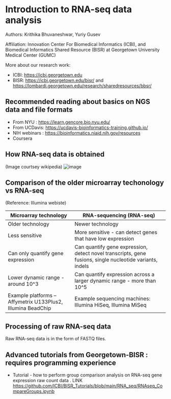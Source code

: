 # Introduction to RNA-seq data analysis

Authors: Krithika Bhuvaneshwar, Yuriy Gusev

Affiliation: Innovation Center For Biomedical Informatics (ICBI), and Biomedical Informatics Shared Resource (BISR) at Georgetown University Medical Center (GUMC)

More about our research work:
* ICBI: https://icbi.georgetown.edu
* BISR: https://icbi.georgetown.edu/bisr/ and https://lombardi.georgetown.edu/research/sharedresources/bbsr/

## Recommended reading about basics on NGS data and file formats
* From NYU : https://learn.gencore.bio.nyu.edu/
* From UCDavis: https://ucdavis-bioinformatics-training.github.io/
* NIH webinars : https://bioinformatics.niaid.nih.gov/resources
* Coursera

## How RNA-seq data is obtained
(Image courtsey wikipedia)
![image](https://github.com/ICBI/BISR_Tutorials/assets/1800604/bccbbdb8-d9c0-40da-98a5-db4b5b6d86cb)

## Comparison of the older microarray techonology vs RNA-seq
(Reference: Illumina webiste)

| Microarray technology                                                                 | RNA-sequencing (RNA-seq)                                                                                 |
| ------------------------------------------------------------------------------------- | -------------------------------------------------------------------------------------------------------- |
| Older technology                                                                      | Newer technology                                                                                         |
| Less sensitive                                                                        | More sensitive - can detect genes that have low expression                                               |
| Can only quantify gene expression                                                     | Can quantify gene expression, detect novel transcripts, gene fusions, single nucleotide variants, indels |
| Lower dynamic range - around 10^3                                                     | Can quantify expression across a larger dynamic range - more than 10^5                                   |
| Example platforms – Affymetrix U133Plus2, Illumina BeadChip |Example sequencing machines: Illumina HiSeq, Illumina MiSeq 

## Processing of raw RNA-seq data
Raw RNA-seq data is in the form of FASTQ files. 


## Advanced tutorials from Georgetown-BISR : requires programming experience
* Tutorial - how to perform group comparison analysis on RNA-seq gene expression raw count data . LINK https://github.com/ICBI/BISR_Tutorials/blob/main/RNA_seq/RNAseq_CompareGroups.ipynb


